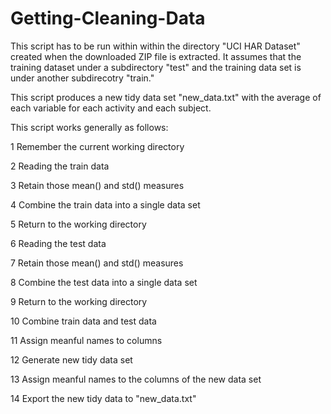 # Getting-Cleaning-Data
This script has to be run within within the directory "UCI HAR Dataset" created
when the downloaded ZIP file is extracted. It assumes that the training dataset 
under a subdirectory "test" and the training data set is under another subdirecotry
"train."

This script produces a new tidy data set "new_data.txt" with the average of each variable for each activity and each subject.

This script works generally as follows:

1 Remember the current working directory

2 Reading the train data

3 Retain those mean() and std() measures

4 Combine the train data into a single data set

5 Return to the working directory

6 Reading the test data

7 Retain those mean() and std() measures

8 Combine the test data into a single data set

9 Return to the working directory

10 Combine train data and test data

11 Assign meanful names to columns

12 Generate new tidy data set

13 Assign meanful names to the columns of the new data set

14 Export the new tidy data to "new_data.txt"
